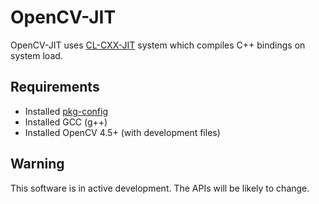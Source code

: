 # OpenCV-JIT

OpenCV-JIT uses [CL-CXX-JIT](https://github.com/Islam0mar/CL-CXX-JIT) system 
which compiles C++ bindings on system load.

## Requirements

- Installed [pkg-config](https://www.freedesktop.org/wiki/Software/pkg-config/)
- Installed GCC (g++)
- Installed OpenCV 4.5+ (with development files)

## Warning

This software is in active development. The APIs will be likely to change.

